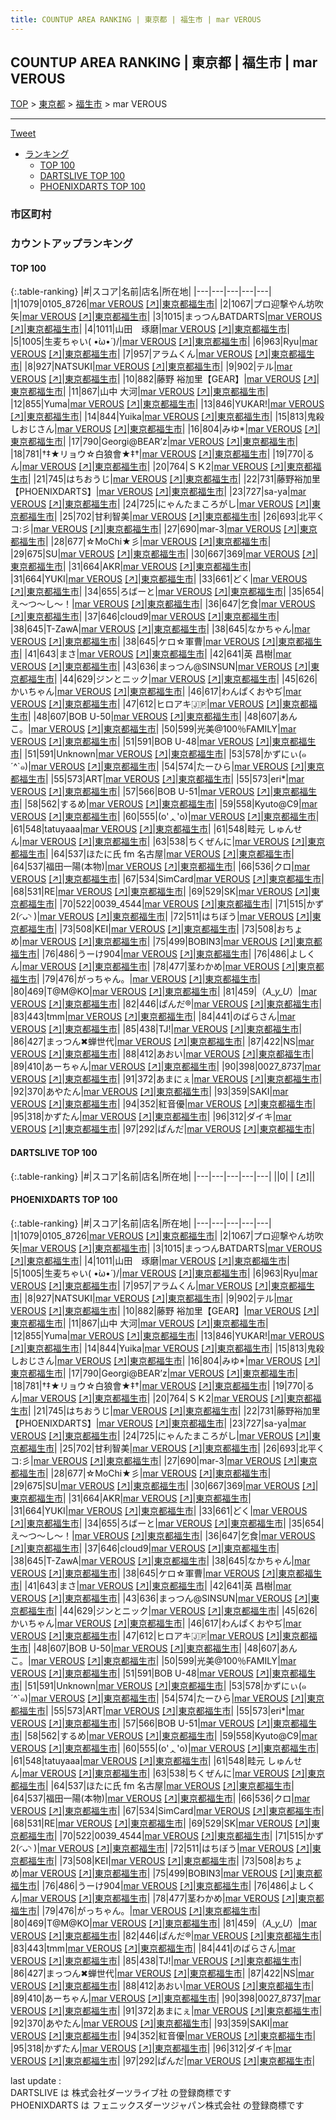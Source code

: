 ```yaml
---
title: COUNTUP AREA RANKING | 東京都 | 福生市 | mar VEROUS
---
```

## COUNTUP AREA RANKING | 東京都 | 福生市 | mar VEROUS

[TOP](/darts/rank/) > [東京都](/darts/rank/東京都/) > [福生市](/darts/rank/東京都/福生市/) > mar VEROUS

___

<a href="https://twitter.com/share?ref_src=twsrc%5Etfw" data-text="COUNTUP AREA RANKING | 東京都福生市mar VEROUS" class="twitter-share-button" data-hashtags="DARTSLIVE,PHOENIXDARTS,darts,ダーツ" data-show-count="false">Tweet</a>

* [ランキング](#カウントアップランキング)
    * [TOP 100](#top-100)
    * [DARTSLIVE TOP 100](#dartslive-top-100)
    * [PHOENIXDARTS TOP 100](#phoenixdarts-top-100)

### 市区町村

<ul>

</ul>

### カウントアップランキング

#### TOP 100



{:.table-ranking}
|#|スコア|名前|店名|所在地|
|---|---|---|---|---|
|1|1079|<span class="rank-name-pd">0105_8726</span>|<a href="/darts/rank/shops/9711.html">mar VEROUS</a> <a href="https://vs.phoenixdarts.com/jp/shop/shopDetailInfo/s_9711?s_seq=9711">[↗]</a>|<a href="/darts/rank/東京都/福生市">東京都福生市</a>|
|2|1067|<span class="rank-name-pd">プロ迎撃やん坊吹矢</span>|<a href="/darts/rank/shops/9711.html">mar VEROUS</a> <a href="https://vs.phoenixdarts.com/jp/shop/shopDetailInfo/s_9711?s_seq=9711">[↗]</a>|<a href="/darts/rank/東京都/福生市">東京都福生市</a>|
|3|1015|<span class="rank-name-pd">まっつんBATDARTS</span>|<a href="/darts/rank/shops/9711.html">mar VEROUS</a> <a href="https://vs.phoenixdarts.com/jp/shop/shopDetailInfo/s_9711?s_seq=9711">[↗]</a>|<a href="/darts/rank/東京都/福生市">東京都福生市</a>|
|4|1011|<span class="rank-name-pd">山田　琢磨</span>|<a href="/darts/rank/shops/9711.html">mar VEROUS</a> <a href="https://vs.phoenixdarts.com/jp/shop/shopDetailInfo/s_9711?s_seq=9711">[↗]</a>|<a href="/darts/rank/東京都/福生市">東京都福生市</a>|
|5|1005|<span class="rank-name-pd">生麦ちゃい\( •̀ω•́ )/</span>|<a href="/darts/rank/shops/9711.html">mar VEROUS</a> <a href="https://vs.phoenixdarts.com/jp/shop/shopDetailInfo/s_9711?s_seq=9711">[↗]</a>|<a href="/darts/rank/東京都/福生市">東京都福生市</a>|
|6|963|<span class="rank-name-pd">Ryu</span>|<a href="/darts/rank/shops/9711.html">mar VEROUS</a> <a href="https://vs.phoenixdarts.com/jp/shop/shopDetailInfo/s_9711?s_seq=9711">[↗]</a>|<a href="/darts/rank/東京都/福生市">東京都福生市</a>|
|7|957|<span class="rank-name-pd">アラムくん</span>|<a href="/darts/rank/shops/9711.html">mar VEROUS</a> <a href="https://vs.phoenixdarts.com/jp/shop/shopDetailInfo/s_9711?s_seq=9711">[↗]</a>|<a href="/darts/rank/東京都/福生市">東京都福生市</a>|
|8|927|<span class="rank-name-pd">NATSUKI</span>|<a href="/darts/rank/shops/9711.html">mar VEROUS</a> <a href="https://vs.phoenixdarts.com/jp/shop/shopDetailInfo/s_9711?s_seq=9711">[↗]</a>|<a href="/darts/rank/東京都/福生市">東京都福生市</a>|
|9|902|<span class="rank-name-pd">テル</span>|<a href="/darts/rank/shops/9711.html">mar VEROUS</a> <a href="https://vs.phoenixdarts.com/jp/shop/shopDetailInfo/s_9711?s_seq=9711">[↗]</a>|<a href="/darts/rank/東京都/福生市">東京都福生市</a>|
|10|882|<span class="rank-name-pd">藤野 裕加里【GEAR】</span>|<a href="/darts/rank/shops/9711.html">mar VEROUS</a> <a href="https://vs.phoenixdarts.com/jp/shop/shopDetailInfo/s_9711?s_seq=9711">[↗]</a>|<a href="/darts/rank/東京都/福生市">東京都福生市</a>|
|11|867|<span class="rank-name-pd">山中 大河</span>|<a href="/darts/rank/shops/9711.html">mar VEROUS</a> <a href="https://vs.phoenixdarts.com/jp/shop/shopDetailInfo/s_9711?s_seq=9711">[↗]</a>|<a href="/darts/rank/東京都/福生市">東京都福生市</a>|
|12|855|<span class="rank-name-pd">Yuma</span>|<a href="/darts/rank/shops/9711.html">mar VEROUS</a> <a href="https://vs.phoenixdarts.com/jp/shop/shopDetailInfo/s_9711?s_seq=9711">[↗]</a>|<a href="/darts/rank/東京都/福生市">東京都福生市</a>|
|13|846|<span class="rank-name-pd">YUKAR!</span>|<a href="/darts/rank/shops/9711.html">mar VEROUS</a> <a href="https://vs.phoenixdarts.com/jp/shop/shopDetailInfo/s_9711?s_seq=9711">[↗]</a>|<a href="/darts/rank/東京都/福生市">東京都福生市</a>|
|14|844|<span class="rank-name-pd">Yuika</span>|<a href="/darts/rank/shops/9711.html">mar VEROUS</a> <a href="https://vs.phoenixdarts.com/jp/shop/shopDetailInfo/s_9711?s_seq=9711">[↗]</a>|<a href="/darts/rank/東京都/福生市">東京都福生市</a>|
|15|813|<span class="rank-name-pd">鬼殺しおじさん</span>|<a href="/darts/rank/shops/9711.html">mar VEROUS</a> <a href="https://vs.phoenixdarts.com/jp/shop/shopDetailInfo/s_9711?s_seq=9711">[↗]</a>|<a href="/darts/rank/東京都/福生市">東京都福生市</a>|
|16|804|<span class="rank-name-pd">みゆ*</span>|<a href="/darts/rank/shops/9711.html">mar VEROUS</a> <a href="https://vs.phoenixdarts.com/jp/shop/shopDetailInfo/s_9711?s_seq=9711">[↗]</a>|<a href="/darts/rank/東京都/福生市">東京都福生市</a>|
|17|790|<span class="rank-name-pd">Georgi@BEAR’z</span>|<a href="/darts/rank/shops/9711.html">mar VEROUS</a> <a href="https://vs.phoenixdarts.com/jp/shop/shopDetailInfo/s_9711?s_seq=9711">[↗]</a>|<a href="/darts/rank/東京都/福生市">東京都福生市</a>|
|18|781|<span class="rank-name-pd">†‡★リョウ☆白狼會★‡†</span>|<a href="/darts/rank/shops/9711.html">mar VEROUS</a> <a href="https://vs.phoenixdarts.com/jp/shop/shopDetailInfo/s_9711?s_seq=9711">[↗]</a>|<a href="/darts/rank/東京都/福生市">東京都福生市</a>|
|19|770|<span class="rank-name-pd">るん</span>|<a href="/darts/rank/shops/9711.html">mar VEROUS</a> <a href="https://vs.phoenixdarts.com/jp/shop/shopDetailInfo/s_9711?s_seq=9711">[↗]</a>|<a href="/darts/rank/東京都/福生市">東京都福生市</a>|
|20|764|<span class="rank-name-pd">ＳＫ2</span>|<a href="/darts/rank/shops/9711.html">mar VEROUS</a> <a href="https://vs.phoenixdarts.com/jp/shop/shopDetailInfo/s_9711?s_seq=9711">[↗]</a>|<a href="/darts/rank/東京都/福生市">東京都福生市</a>|
|21|745|<span class="rank-name-pd">はちおうじ</span>|<a href="/darts/rank/shops/9711.html">mar VEROUS</a> <a href="https://vs.phoenixdarts.com/jp/shop/shopDetailInfo/s_9711?s_seq=9711">[↗]</a>|<a href="/darts/rank/東京都/福生市">東京都福生市</a>|
|22|731|<span class="rank-name-pd">藤野裕加里【PHOENIXDARTS】</span>|<a href="/darts/rank/shops/9711.html">mar VEROUS</a> <a href="https://vs.phoenixdarts.com/jp/shop/shopDetailInfo/s_9711?s_seq=9711">[↗]</a>|<a href="/darts/rank/東京都/福生市">東京都福生市</a>|
|23|727|<span class="rank-name-pd">sa-ya</span>|<a href="/darts/rank/shops/9711.html">mar VEROUS</a> <a href="https://vs.phoenixdarts.com/jp/shop/shopDetailInfo/s_9711?s_seq=9711">[↗]</a>|<a href="/darts/rank/東京都/福生市">東京都福生市</a>|
|24|725|<span class="rank-name-pd">にゃんたまころがし</span>|<a href="/darts/rank/shops/9711.html">mar VEROUS</a> <a href="https://vs.phoenixdarts.com/jp/shop/shopDetailInfo/s_9711?s_seq=9711">[↗]</a>|<a href="/darts/rank/東京都/福生市">東京都福生市</a>|
|25|702|<span class="rank-name-pd">甘利智美</span>|<a href="/darts/rank/shops/9711.html">mar VEROUS</a> <a href="https://vs.phoenixdarts.com/jp/shop/shopDetailInfo/s_9711?s_seq=9711">[↗]</a>|<a href="/darts/rank/東京都/福生市">東京都福生市</a>|
|26|693|<span class="rank-name-pd">北平くコ:彡</span>|<a href="/darts/rank/shops/9711.html">mar VEROUS</a> <a href="https://vs.phoenixdarts.com/jp/shop/shopDetailInfo/s_9711?s_seq=9711">[↗]</a>|<a href="/darts/rank/東京都/福生市">東京都福生市</a>|
|27|690|<span class="rank-name-pd">mar-3</span>|<a href="/darts/rank/shops/9711.html">mar VEROUS</a> <a href="https://vs.phoenixdarts.com/jp/shop/shopDetailInfo/s_9711?s_seq=9711">[↗]</a>|<a href="/darts/rank/東京都/福生市">東京都福生市</a>|
|28|677|<span class="rank-name-pd">☆MoChi★彡</span>|<a href="/darts/rank/shops/9711.html">mar VEROUS</a> <a href="https://vs.phoenixdarts.com/jp/shop/shopDetailInfo/s_9711?s_seq=9711">[↗]</a>|<a href="/darts/rank/東京都/福生市">東京都福生市</a>|
|29|675|<span class="rank-name-pd">SU</span>|<a href="/darts/rank/shops/9711.html">mar VEROUS</a> <a href="https://vs.phoenixdarts.com/jp/shop/shopDetailInfo/s_9711?s_seq=9711">[↗]</a>|<a href="/darts/rank/東京都/福生市">東京都福生市</a>|
|30|667|<span class="rank-name-pd">369</span>|<a href="/darts/rank/shops/9711.html">mar VEROUS</a> <a href="https://vs.phoenixdarts.com/jp/shop/shopDetailInfo/s_9711?s_seq=9711">[↗]</a>|<a href="/darts/rank/東京都/福生市">東京都福生市</a>|
|31|664|<span class="rank-name-pd">AKR</span>|<a href="/darts/rank/shops/9711.html">mar VEROUS</a> <a href="https://vs.phoenixdarts.com/jp/shop/shopDetailInfo/s_9711?s_seq=9711">[↗]</a>|<a href="/darts/rank/東京都/福生市">東京都福生市</a>|
|31|664|<span class="rank-name-pd">YUKI</span>|<a href="/darts/rank/shops/9711.html">mar VEROUS</a> <a href="https://vs.phoenixdarts.com/jp/shop/shopDetailInfo/s_9711?s_seq=9711">[↗]</a>|<a href="/darts/rank/東京都/福生市">東京都福生市</a>|
|33|661|<span class="rank-name-pd">どく</span>|<a href="/darts/rank/shops/9711.html">mar VEROUS</a> <a href="https://vs.phoenixdarts.com/jp/shop/shopDetailInfo/s_9711?s_seq=9711">[↗]</a>|<a href="/darts/rank/東京都/福生市">東京都福生市</a>|
|34|655|<span class="rank-name-pd">ろばーと</span>|<a href="/darts/rank/shops/9711.html">mar VEROUS</a> <a href="https://vs.phoenixdarts.com/jp/shop/shopDetailInfo/s_9711?s_seq=9711">[↗]</a>|<a href="/darts/rank/東京都/福生市">東京都福生市</a>|
|35|654|<span class="rank-name-pd">え〜つ〜し〜！</span>|<a href="/darts/rank/shops/9711.html">mar VEROUS</a> <a href="https://vs.phoenixdarts.com/jp/shop/shopDetailInfo/s_9711?s_seq=9711">[↗]</a>|<a href="/darts/rank/東京都/福生市">東京都福生市</a>|
|36|647|<span class="rank-name-pd">乞食</span>|<a href="/darts/rank/shops/9711.html">mar VEROUS</a> <a href="https://vs.phoenixdarts.com/jp/shop/shopDetailInfo/s_9711?s_seq=9711">[↗]</a>|<a href="/darts/rank/東京都/福生市">東京都福生市</a>|
|37|646|<span class="rank-name-pd">cloud9</span>|<a href="/darts/rank/shops/9711.html">mar VEROUS</a> <a href="https://vs.phoenixdarts.com/jp/shop/shopDetailInfo/s_9711?s_seq=9711">[↗]</a>|<a href="/darts/rank/東京都/福生市">東京都福生市</a>|
|38|645|<span class="rank-name-pd">T-ZawA</span>|<a href="/darts/rank/shops/9711.html">mar VEROUS</a> <a href="https://vs.phoenixdarts.com/jp/shop/shopDetailInfo/s_9711?s_seq=9711">[↗]</a>|<a href="/darts/rank/東京都/福生市">東京都福生市</a>|
|38|645|<span class="rank-name-pd">なかちゃん</span>|<a href="/darts/rank/shops/9711.html">mar VEROUS</a> <a href="https://vs.phoenixdarts.com/jp/shop/shopDetailInfo/s_9711?s_seq=9711">[↗]</a>|<a href="/darts/rank/東京都/福生市">東京都福生市</a>|
|38|645|<span class="rank-name-pd">ケロ☆軍曹</span>|<a href="/darts/rank/shops/9711.html">mar VEROUS</a> <a href="https://vs.phoenixdarts.com/jp/shop/shopDetailInfo/s_9711?s_seq=9711">[↗]</a>|<a href="/darts/rank/東京都/福生市">東京都福生市</a>|
|41|643|<span class="rank-name-pd">まさ</span>|<a href="/darts/rank/shops/9711.html">mar VEROUS</a> <a href="https://vs.phoenixdarts.com/jp/shop/shopDetailInfo/s_9711?s_seq=9711">[↗]</a>|<a href="/darts/rank/東京都/福生市">東京都福生市</a>|
|42|641|<span class="rank-name-pd"><span class="pro-icon-pd"></span>英 昌樹</span>|<a href="/darts/rank/shops/9711.html">mar VEROUS</a> <a href="https://vs.phoenixdarts.com/jp/shop/shopDetailInfo/s_9711?s_seq=9711">[↗]</a>|<a href="/darts/rank/東京都/福生市">東京都福生市</a>|
|43|636|<span class="rank-name-pd">まっつん@SINSUN</span>|<a href="/darts/rank/shops/9711.html">mar VEROUS</a> <a href="https://vs.phoenixdarts.com/jp/shop/shopDetailInfo/s_9711?s_seq=9711">[↗]</a>|<a href="/darts/rank/東京都/福生市">東京都福生市</a>|
|44|629|<span class="rank-name-pd">ジンとニック</span>|<a href="/darts/rank/shops/9711.html">mar VEROUS</a> <a href="https://vs.phoenixdarts.com/jp/shop/shopDetailInfo/s_9711?s_seq=9711">[↗]</a>|<a href="/darts/rank/東京都/福生市">東京都福生市</a>|
|45|626|<span class="rank-name-pd">かいちゃん</span>|<a href="/darts/rank/shops/9711.html">mar VEROUS</a> <a href="https://vs.phoenixdarts.com/jp/shop/shopDetailInfo/s_9711?s_seq=9711">[↗]</a>|<a href="/darts/rank/東京都/福生市">東京都福生市</a>|
|46|617|<span class="rank-name-pd">わんぱくおやぢ</span>|<a href="/darts/rank/shops/9711.html">mar VEROUS</a> <a href="https://vs.phoenixdarts.com/jp/shop/shopDetailInfo/s_9711?s_seq=9711">[↗]</a>|<a href="/darts/rank/東京都/福生市">東京都福生市</a>|
|47|612|<span class="rank-name-pd">ヒロアキ🇯🇵</span>|<a href="/darts/rank/shops/9711.html">mar VEROUS</a> <a href="https://vs.phoenixdarts.com/jp/shop/shopDetailInfo/s_9711?s_seq=9711">[↗]</a>|<a href="/darts/rank/東京都/福生市">東京都福生市</a>|
|48|607|<span class="rank-name-pd">BOB  U-50</span>|<a href="/darts/rank/shops/9711.html">mar VEROUS</a> <a href="https://vs.phoenixdarts.com/jp/shop/shopDetailInfo/s_9711?s_seq=9711">[↗]</a>|<a href="/darts/rank/東京都/福生市">東京都福生市</a>|
|48|607|<span class="rank-name-pd">あんこ。</span>|<a href="/darts/rank/shops/9711.html">mar VEROUS</a> <a href="https://vs.phoenixdarts.com/jp/shop/shopDetailInfo/s_9711?s_seq=9711">[↗]</a>|<a href="/darts/rank/東京都/福生市">東京都福生市</a>|
|50|599|<span class="rank-name-pd">光美@100％FAMILY</span>|<a href="/darts/rank/shops/9711.html">mar VEROUS</a> <a href="https://vs.phoenixdarts.com/jp/shop/shopDetailInfo/s_9711?s_seq=9711">[↗]</a>|<a href="/darts/rank/東京都/福生市">東京都福生市</a>|
|51|591|<span class="rank-name-pd">BOB  U-48</span>|<a href="/darts/rank/shops/9711.html">mar VEROUS</a> <a href="https://vs.phoenixdarts.com/jp/shop/shopDetailInfo/s_9711?s_seq=9711">[↗]</a>|<a href="/darts/rank/東京都/福生市">東京都福生市</a>|
|51|591|<span class="rank-name-pd">Unknown</span>|<a href="/darts/rank/shops/9711.html">mar VEROUS</a> <a href="https://vs.phoenixdarts.com/jp/shop/shopDetailInfo/s_9711?s_seq=9711">[↗]</a>|<a href="/darts/rank/東京都/福生市">東京都福生市</a>|
|53|578|<span class="rank-name-pd">かずにぃ(๑´^`๑)</span>|<a href="/darts/rank/shops/9711.html">mar VEROUS</a> <a href="https://vs.phoenixdarts.com/jp/shop/shopDetailInfo/s_9711?s_seq=9711">[↗]</a>|<a href="/darts/rank/東京都/福生市">東京都福生市</a>|
|54|574|<span class="rank-name-pd">たーひら</span>|<a href="/darts/rank/shops/9711.html">mar VEROUS</a> <a href="https://vs.phoenixdarts.com/jp/shop/shopDetailInfo/s_9711?s_seq=9711">[↗]</a>|<a href="/darts/rank/東京都/福生市">東京都福生市</a>|
|55|573|<span class="rank-name-pd">ART</span>|<a href="/darts/rank/shops/9711.html">mar VEROUS</a> <a href="https://vs.phoenixdarts.com/jp/shop/shopDetailInfo/s_9711?s_seq=9711">[↗]</a>|<a href="/darts/rank/東京都/福生市">東京都福生市</a>|
|55|573|<span class="rank-name-pd">eri*</span>|<a href="/darts/rank/shops/9711.html">mar VEROUS</a> <a href="https://vs.phoenixdarts.com/jp/shop/shopDetailInfo/s_9711?s_seq=9711">[↗]</a>|<a href="/darts/rank/東京都/福生市">東京都福生市</a>|
|57|566|<span class="rank-name-pd">BOB  U-51</span>|<a href="/darts/rank/shops/9711.html">mar VEROUS</a> <a href="https://vs.phoenixdarts.com/jp/shop/shopDetailInfo/s_9711?s_seq=9711">[↗]</a>|<a href="/darts/rank/東京都/福生市">東京都福生市</a>|
|58|562|<span class="rank-name-pd">するめ</span>|<a href="/darts/rank/shops/9711.html">mar VEROUS</a> <a href="https://vs.phoenixdarts.com/jp/shop/shopDetailInfo/s_9711?s_seq=9711">[↗]</a>|<a href="/darts/rank/東京都/福生市">東京都福生市</a>|
|59|558|<span class="rank-name-pd">Kyuto@C9</span>|<a href="/darts/rank/shops/9711.html">mar VEROUS</a> <a href="https://vs.phoenixdarts.com/jp/shop/shopDetailInfo/s_9711?s_seq=9711">[↗]</a>|<a href="/darts/rank/東京都/福生市">東京都福生市</a>|
|60|555|<span class="rank-name-pd">(o&#x27;ᆺ&#x27;o)</span>|<a href="/darts/rank/shops/9711.html">mar VEROUS</a> <a href="https://vs.phoenixdarts.com/jp/shop/shopDetailInfo/s_9711?s_seq=9711">[↗]</a>|<a href="/darts/rank/東京都/福生市">東京都福生市</a>|
|61|548|<span class="rank-name-pd">tatuyaaa</span>|<a href="/darts/rank/shops/9711.html">mar VEROUS</a> <a href="https://vs.phoenixdarts.com/jp/shop/shopDetailInfo/s_9711?s_seq=9711">[↗]</a>|<a href="/darts/rank/東京都/福生市">東京都福生市</a>|
|61|548|<span class="rank-name-pd">畦元 しゅんせん</span>|<a href="/darts/rank/shops/9711.html">mar VEROUS</a> <a href="https://vs.phoenixdarts.com/jp/shop/shopDetailInfo/s_9711?s_seq=9711">[↗]</a>|<a href="/darts/rank/東京都/福生市">東京都福生市</a>|
|63|538|<span class="rank-name-pd">ちくぜんに</span>|<a href="/darts/rank/shops/9711.html">mar VEROUS</a> <a href="https://vs.phoenixdarts.com/jp/shop/shopDetailInfo/s_9711?s_seq=9711">[↗]</a>|<a href="/darts/rank/東京都/福生市">東京都福生市</a>|
|64|537|<span class="rank-name-pd">ほたに氏 fm 名古屋</span>|<a href="/darts/rank/shops/9711.html">mar VEROUS</a> <a href="https://vs.phoenixdarts.com/jp/shop/shopDetailInfo/s_9711?s_seq=9711">[↗]</a>|<a href="/darts/rank/東京都/福生市">東京都福生市</a>|
|64|537|<span class="rank-name-pd">福田一陽(本物)</span>|<a href="/darts/rank/shops/9711.html">mar VEROUS</a> <a href="https://vs.phoenixdarts.com/jp/shop/shopDetailInfo/s_9711?s_seq=9711">[↗]</a>|<a href="/darts/rank/東京都/福生市">東京都福生市</a>|
|66|536|<span class="rank-name-pd">クロ</span>|<a href="/darts/rank/shops/9711.html">mar VEROUS</a> <a href="https://vs.phoenixdarts.com/jp/shop/shopDetailInfo/s_9711?s_seq=9711">[↗]</a>|<a href="/darts/rank/東京都/福生市">東京都福生市</a>|
|67|534|<span class="rank-name-pd">SimCard</span>|<a href="/darts/rank/shops/9711.html">mar VEROUS</a> <a href="https://vs.phoenixdarts.com/jp/shop/shopDetailInfo/s_9711?s_seq=9711">[↗]</a>|<a href="/darts/rank/東京都/福生市">東京都福生市</a>|
|68|531|<span class="rank-name-pd">RE</span>|<a href="/darts/rank/shops/9711.html">mar VEROUS</a> <a href="https://vs.phoenixdarts.com/jp/shop/shopDetailInfo/s_9711?s_seq=9711">[↗]</a>|<a href="/darts/rank/東京都/福生市">東京都福生市</a>|
|69|529|<span class="rank-name-pd">SK</span>|<a href="/darts/rank/shops/9711.html">mar VEROUS</a> <a href="https://vs.phoenixdarts.com/jp/shop/shopDetailInfo/s_9711?s_seq=9711">[↗]</a>|<a href="/darts/rank/東京都/福生市">東京都福生市</a>|
|70|522|<span class="rank-name-pd">0039_4544</span>|<a href="/darts/rank/shops/9711.html">mar VEROUS</a> <a href="https://vs.phoenixdarts.com/jp/shop/shopDetailInfo/s_9711?s_seq=9711">[↗]</a>|<a href="/darts/rank/東京都/福生市">東京都福生市</a>|
|71|515|<span class="rank-name-pd">かず2(◜ᴗ◝ )</span>|<a href="/darts/rank/shops/9711.html">mar VEROUS</a> <a href="https://vs.phoenixdarts.com/jp/shop/shopDetailInfo/s_9711?s_seq=9711">[↗]</a>|<a href="/darts/rank/東京都/福生市">東京都福生市</a>|
|72|511|<span class="rank-name-pd">はちぼう</span>|<a href="/darts/rank/shops/9711.html">mar VEROUS</a> <a href="https://vs.phoenixdarts.com/jp/shop/shopDetailInfo/s_9711?s_seq=9711">[↗]</a>|<a href="/darts/rank/東京都/福生市">東京都福生市</a>|
|73|508|<span class="rank-name-pd">KEI</span>|<a href="/darts/rank/shops/9711.html">mar VEROUS</a> <a href="https://vs.phoenixdarts.com/jp/shop/shopDetailInfo/s_9711?s_seq=9711">[↗]</a>|<a href="/darts/rank/東京都/福生市">東京都福生市</a>|
|73|508|<span class="rank-name-pd">おちょめ</span>|<a href="/darts/rank/shops/9711.html">mar VEROUS</a> <a href="https://vs.phoenixdarts.com/jp/shop/shopDetailInfo/s_9711?s_seq=9711">[↗]</a>|<a href="/darts/rank/東京都/福生市">東京都福生市</a>|
|75|499|<span class="rank-name-pd">BOBIN3</span>|<a href="/darts/rank/shops/9711.html">mar VEROUS</a> <a href="https://vs.phoenixdarts.com/jp/shop/shopDetailInfo/s_9711?s_seq=9711">[↗]</a>|<a href="/darts/rank/東京都/福生市">東京都福生市</a>|
|76|486|<span class="rank-name-pd">うーけ904</span>|<a href="/darts/rank/shops/9711.html">mar VEROUS</a> <a href="https://vs.phoenixdarts.com/jp/shop/shopDetailInfo/s_9711?s_seq=9711">[↗]</a>|<a href="/darts/rank/東京都/福生市">東京都福生市</a>|
|76|486|<span class="rank-name-pd">よしくん</span>|<a href="/darts/rank/shops/9711.html">mar VEROUS</a> <a href="https://vs.phoenixdarts.com/jp/shop/shopDetailInfo/s_9711?s_seq=9711">[↗]</a>|<a href="/darts/rank/東京都/福生市">東京都福生市</a>|
|78|477|<span class="rank-name-pd">茎わかめ</span>|<a href="/darts/rank/shops/9711.html">mar VEROUS</a> <a href="https://vs.phoenixdarts.com/jp/shop/shopDetailInfo/s_9711?s_seq=9711">[↗]</a>|<a href="/darts/rank/東京都/福生市">東京都福生市</a>|
|79|476|<span class="rank-name-pd">がっちゃん。</span>|<a href="/darts/rank/shops/9711.html">mar VEROUS</a> <a href="https://vs.phoenixdarts.com/jp/shop/shopDetailInfo/s_9711?s_seq=9711">[↗]</a>|<a href="/darts/rank/東京都/福生市">東京都福生市</a>|
|80|469|<span class="rank-name-pd">T@M@KO</span>|<a href="/darts/rank/shops/9711.html">mar VEROUS</a> <a href="https://vs.phoenixdarts.com/jp/shop/shopDetailInfo/s_9711?s_seq=9711">[↗]</a>|<a href="/darts/rank/東京都/福生市">東京都福生市</a>|
|81|459|<span class="rank-name-pd">（*A_y_U*）</span>|<a href="/darts/rank/shops/9711.html">mar VEROUS</a> <a href="https://vs.phoenixdarts.com/jp/shop/shopDetailInfo/s_9711?s_seq=9711">[↗]</a>|<a href="/darts/rank/東京都/福生市">東京都福生市</a>|
|82|446|<span class="rank-name-pd">ぱんだ®️</span>|<a href="/darts/rank/shops/9711.html">mar VEROUS</a> <a href="https://vs.phoenixdarts.com/jp/shop/shopDetailInfo/s_9711?s_seq=9711">[↗]</a>|<a href="/darts/rank/東京都/福生市">東京都福生市</a>|
|83|443|<span class="rank-name-pd">tmm</span>|<a href="/darts/rank/shops/9711.html">mar VEROUS</a> <a href="https://vs.phoenixdarts.com/jp/shop/shopDetailInfo/s_9711?s_seq=9711">[↗]</a>|<a href="/darts/rank/東京都/福生市">東京都福生市</a>|
|84|441|<span class="rank-name-pd">のばらさん</span>|<a href="/darts/rank/shops/9711.html">mar VEROUS</a> <a href="https://vs.phoenixdarts.com/jp/shop/shopDetailInfo/s_9711?s_seq=9711">[↗]</a>|<a href="/darts/rank/東京都/福生市">東京都福生市</a>|
|85|438|<span class="rank-name-pd">TJ!</span>|<a href="/darts/rank/shops/9711.html">mar VEROUS</a> <a href="https://vs.phoenixdarts.com/jp/shop/shopDetailInfo/s_9711?s_seq=9711">[↗]</a>|<a href="/darts/rank/東京都/福生市">東京都福生市</a>|
|86|427|<span class="rank-name-pd">まっつん✖蝉世代</span>|<a href="/darts/rank/shops/9711.html">mar VEROUS</a> <a href="https://vs.phoenixdarts.com/jp/shop/shopDetailInfo/s_9711?s_seq=9711">[↗]</a>|<a href="/darts/rank/東京都/福生市">東京都福生市</a>|
|87|422|<span class="rank-name-pd">NS</span>|<a href="/darts/rank/shops/9711.html">mar VEROUS</a> <a href="https://vs.phoenixdarts.com/jp/shop/shopDetailInfo/s_9711?s_seq=9711">[↗]</a>|<a href="/darts/rank/東京都/福生市">東京都福生市</a>|
|88|412|<span class="rank-name-pd">あおい</span>|<a href="/darts/rank/shops/9711.html">mar VEROUS</a> <a href="https://vs.phoenixdarts.com/jp/shop/shopDetailInfo/s_9711?s_seq=9711">[↗]</a>|<a href="/darts/rank/東京都/福生市">東京都福生市</a>|
|89|410|<span class="rank-name-pd">あーちゃん</span>|<a href="/darts/rank/shops/9711.html">mar VEROUS</a> <a href="https://vs.phoenixdarts.com/jp/shop/shopDetailInfo/s_9711?s_seq=9711">[↗]</a>|<a href="/darts/rank/東京都/福生市">東京都福生市</a>|
|90|398|<span class="rank-name-pd">0027_8737</span>|<a href="/darts/rank/shops/9711.html">mar VEROUS</a> <a href="https://vs.phoenixdarts.com/jp/shop/shopDetailInfo/s_9711?s_seq=9711">[↗]</a>|<a href="/darts/rank/東京都/福生市">東京都福生市</a>|
|91|372|<span class="rank-name-pd">あまにぇ</span>|<a href="/darts/rank/shops/9711.html">mar VEROUS</a> <a href="https://vs.phoenixdarts.com/jp/shop/shopDetailInfo/s_9711?s_seq=9711">[↗]</a>|<a href="/darts/rank/東京都/福生市">東京都福生市</a>|
|92|370|<span class="rank-name-pd">あやたん</span>|<a href="/darts/rank/shops/9711.html">mar VEROUS</a> <a href="https://vs.phoenixdarts.com/jp/shop/shopDetailInfo/s_9711?s_seq=9711">[↗]</a>|<a href="/darts/rank/東京都/福生市">東京都福生市</a>|
|93|359|<span class="rank-name-pd">SAKI</span>|<a href="/darts/rank/shops/9711.html">mar VEROUS</a> <a href="https://vs.phoenixdarts.com/jp/shop/shopDetailInfo/s_9711?s_seq=9711">[↗]</a>|<a href="/darts/rank/東京都/福生市">東京都福生市</a>|
|94|352|<span class="rank-name-pd">紅音優</span>|<a href="/darts/rank/shops/9711.html">mar VEROUS</a> <a href="https://vs.phoenixdarts.com/jp/shop/shopDetailInfo/s_9711?s_seq=9711">[↗]</a>|<a href="/darts/rank/東京都/福生市">東京都福生市</a>|
|95|318|<span class="rank-name-pd">かずたん</span>|<a href="/darts/rank/shops/9711.html">mar VEROUS</a> <a href="https://vs.phoenixdarts.com/jp/shop/shopDetailInfo/s_9711?s_seq=9711">[↗]</a>|<a href="/darts/rank/東京都/福生市">東京都福生市</a>|
|96|312|<span class="rank-name-pd">ダイキ</span>|<a href="/darts/rank/shops/9711.html">mar VEROUS</a> <a href="https://vs.phoenixdarts.com/jp/shop/shopDetailInfo/s_9711?s_seq=9711">[↗]</a>|<a href="/darts/rank/東京都/福生市">東京都福生市</a>|
|97|292|<span class="rank-name-pd">ぱんだ</span>|<a href="/darts/rank/shops/9711.html">mar VEROUS</a> <a href="https://vs.phoenixdarts.com/jp/shop/shopDetailInfo/s_9711?s_seq=9711">[↗]</a>|<a href="/darts/rank/東京都/福生市">東京都福生市</a>|


#### DARTSLIVE TOP 100



{:.table-ranking}
|#|スコア|名前|店名|所在地|
|---|---|---|---|---|
||0|<span class="rank-name-dl"> </span>|<a href="/darts/rank/shops/.html"></a> <a href="">[↗]</a>|<a href="/darts/rank//"></a>|


#### PHOENIXDARTS TOP 100



{:.table-ranking}
|#|スコア|名前|店名|所在地|
|---|---|---|---|---|
|1|1079|<span class="rank-name-pd">0105_8726</span>|<a href="/darts/rank/shops/9711.html">mar VEROUS</a> <a href="https://vs.phoenixdarts.com/jp/shop/shopDetailInfo/s_9711?s_seq=9711">[↗]</a>|<a href="/darts/rank/東京都/福生市">東京都福生市</a>|
|2|1067|<span class="rank-name-pd">プロ迎撃やん坊吹矢</span>|<a href="/darts/rank/shops/9711.html">mar VEROUS</a> <a href="https://vs.phoenixdarts.com/jp/shop/shopDetailInfo/s_9711?s_seq=9711">[↗]</a>|<a href="/darts/rank/東京都/福生市">東京都福生市</a>|
|3|1015|<span class="rank-name-pd">まっつんBATDARTS</span>|<a href="/darts/rank/shops/9711.html">mar VEROUS</a> <a href="https://vs.phoenixdarts.com/jp/shop/shopDetailInfo/s_9711?s_seq=9711">[↗]</a>|<a href="/darts/rank/東京都/福生市">東京都福生市</a>|
|4|1011|<span class="rank-name-pd">山田　琢磨</span>|<a href="/darts/rank/shops/9711.html">mar VEROUS</a> <a href="https://vs.phoenixdarts.com/jp/shop/shopDetailInfo/s_9711?s_seq=9711">[↗]</a>|<a href="/darts/rank/東京都/福生市">東京都福生市</a>|
|5|1005|<span class="rank-name-pd">生麦ちゃい\( •̀ω•́ )/</span>|<a href="/darts/rank/shops/9711.html">mar VEROUS</a> <a href="https://vs.phoenixdarts.com/jp/shop/shopDetailInfo/s_9711?s_seq=9711">[↗]</a>|<a href="/darts/rank/東京都/福生市">東京都福生市</a>|
|6|963|<span class="rank-name-pd">Ryu</span>|<a href="/darts/rank/shops/9711.html">mar VEROUS</a> <a href="https://vs.phoenixdarts.com/jp/shop/shopDetailInfo/s_9711?s_seq=9711">[↗]</a>|<a href="/darts/rank/東京都/福生市">東京都福生市</a>|
|7|957|<span class="rank-name-pd">アラムくん</span>|<a href="/darts/rank/shops/9711.html">mar VEROUS</a> <a href="https://vs.phoenixdarts.com/jp/shop/shopDetailInfo/s_9711?s_seq=9711">[↗]</a>|<a href="/darts/rank/東京都/福生市">東京都福生市</a>|
|8|927|<span class="rank-name-pd">NATSUKI</span>|<a href="/darts/rank/shops/9711.html">mar VEROUS</a> <a href="https://vs.phoenixdarts.com/jp/shop/shopDetailInfo/s_9711?s_seq=9711">[↗]</a>|<a href="/darts/rank/東京都/福生市">東京都福生市</a>|
|9|902|<span class="rank-name-pd">テル</span>|<a href="/darts/rank/shops/9711.html">mar VEROUS</a> <a href="https://vs.phoenixdarts.com/jp/shop/shopDetailInfo/s_9711?s_seq=9711">[↗]</a>|<a href="/darts/rank/東京都/福生市">東京都福生市</a>|
|10|882|<span class="rank-name-pd">藤野 裕加里【GEAR】</span>|<a href="/darts/rank/shops/9711.html">mar VEROUS</a> <a href="https://vs.phoenixdarts.com/jp/shop/shopDetailInfo/s_9711?s_seq=9711">[↗]</a>|<a href="/darts/rank/東京都/福生市">東京都福生市</a>|
|11|867|<span class="rank-name-pd">山中 大河</span>|<a href="/darts/rank/shops/9711.html">mar VEROUS</a> <a href="https://vs.phoenixdarts.com/jp/shop/shopDetailInfo/s_9711?s_seq=9711">[↗]</a>|<a href="/darts/rank/東京都/福生市">東京都福生市</a>|
|12|855|<span class="rank-name-pd">Yuma</span>|<a href="/darts/rank/shops/9711.html">mar VEROUS</a> <a href="https://vs.phoenixdarts.com/jp/shop/shopDetailInfo/s_9711?s_seq=9711">[↗]</a>|<a href="/darts/rank/東京都/福生市">東京都福生市</a>|
|13|846|<span class="rank-name-pd">YUKAR!</span>|<a href="/darts/rank/shops/9711.html">mar VEROUS</a> <a href="https://vs.phoenixdarts.com/jp/shop/shopDetailInfo/s_9711?s_seq=9711">[↗]</a>|<a href="/darts/rank/東京都/福生市">東京都福生市</a>|
|14|844|<span class="rank-name-pd">Yuika</span>|<a href="/darts/rank/shops/9711.html">mar VEROUS</a> <a href="https://vs.phoenixdarts.com/jp/shop/shopDetailInfo/s_9711?s_seq=9711">[↗]</a>|<a href="/darts/rank/東京都/福生市">東京都福生市</a>|
|15|813|<span class="rank-name-pd">鬼殺しおじさん</span>|<a href="/darts/rank/shops/9711.html">mar VEROUS</a> <a href="https://vs.phoenixdarts.com/jp/shop/shopDetailInfo/s_9711?s_seq=9711">[↗]</a>|<a href="/darts/rank/東京都/福生市">東京都福生市</a>|
|16|804|<span class="rank-name-pd">みゆ*</span>|<a href="/darts/rank/shops/9711.html">mar VEROUS</a> <a href="https://vs.phoenixdarts.com/jp/shop/shopDetailInfo/s_9711?s_seq=9711">[↗]</a>|<a href="/darts/rank/東京都/福生市">東京都福生市</a>|
|17|790|<span class="rank-name-pd">Georgi@BEAR’z</span>|<a href="/darts/rank/shops/9711.html">mar VEROUS</a> <a href="https://vs.phoenixdarts.com/jp/shop/shopDetailInfo/s_9711?s_seq=9711">[↗]</a>|<a href="/darts/rank/東京都/福生市">東京都福生市</a>|
|18|781|<span class="rank-name-pd">†‡★リョウ☆白狼會★‡†</span>|<a href="/darts/rank/shops/9711.html">mar VEROUS</a> <a href="https://vs.phoenixdarts.com/jp/shop/shopDetailInfo/s_9711?s_seq=9711">[↗]</a>|<a href="/darts/rank/東京都/福生市">東京都福生市</a>|
|19|770|<span class="rank-name-pd">るん</span>|<a href="/darts/rank/shops/9711.html">mar VEROUS</a> <a href="https://vs.phoenixdarts.com/jp/shop/shopDetailInfo/s_9711?s_seq=9711">[↗]</a>|<a href="/darts/rank/東京都/福生市">東京都福生市</a>|
|20|764|<span class="rank-name-pd">ＳＫ2</span>|<a href="/darts/rank/shops/9711.html">mar VEROUS</a> <a href="https://vs.phoenixdarts.com/jp/shop/shopDetailInfo/s_9711?s_seq=9711">[↗]</a>|<a href="/darts/rank/東京都/福生市">東京都福生市</a>|
|21|745|<span class="rank-name-pd">はちおうじ</span>|<a href="/darts/rank/shops/9711.html">mar VEROUS</a> <a href="https://vs.phoenixdarts.com/jp/shop/shopDetailInfo/s_9711?s_seq=9711">[↗]</a>|<a href="/darts/rank/東京都/福生市">東京都福生市</a>|
|22|731|<span class="rank-name-pd">藤野裕加里【PHOENIXDARTS】</span>|<a href="/darts/rank/shops/9711.html">mar VEROUS</a> <a href="https://vs.phoenixdarts.com/jp/shop/shopDetailInfo/s_9711?s_seq=9711">[↗]</a>|<a href="/darts/rank/東京都/福生市">東京都福生市</a>|
|23|727|<span class="rank-name-pd">sa-ya</span>|<a href="/darts/rank/shops/9711.html">mar VEROUS</a> <a href="https://vs.phoenixdarts.com/jp/shop/shopDetailInfo/s_9711?s_seq=9711">[↗]</a>|<a href="/darts/rank/東京都/福生市">東京都福生市</a>|
|24|725|<span class="rank-name-pd">にゃんたまころがし</span>|<a href="/darts/rank/shops/9711.html">mar VEROUS</a> <a href="https://vs.phoenixdarts.com/jp/shop/shopDetailInfo/s_9711?s_seq=9711">[↗]</a>|<a href="/darts/rank/東京都/福生市">東京都福生市</a>|
|25|702|<span class="rank-name-pd">甘利智美</span>|<a href="/darts/rank/shops/9711.html">mar VEROUS</a> <a href="https://vs.phoenixdarts.com/jp/shop/shopDetailInfo/s_9711?s_seq=9711">[↗]</a>|<a href="/darts/rank/東京都/福生市">東京都福生市</a>|
|26|693|<span class="rank-name-pd">北平くコ:彡</span>|<a href="/darts/rank/shops/9711.html">mar VEROUS</a> <a href="https://vs.phoenixdarts.com/jp/shop/shopDetailInfo/s_9711?s_seq=9711">[↗]</a>|<a href="/darts/rank/東京都/福生市">東京都福生市</a>|
|27|690|<span class="rank-name-pd">mar-3</span>|<a href="/darts/rank/shops/9711.html">mar VEROUS</a> <a href="https://vs.phoenixdarts.com/jp/shop/shopDetailInfo/s_9711?s_seq=9711">[↗]</a>|<a href="/darts/rank/東京都/福生市">東京都福生市</a>|
|28|677|<span class="rank-name-pd">☆MoChi★彡</span>|<a href="/darts/rank/shops/9711.html">mar VEROUS</a> <a href="https://vs.phoenixdarts.com/jp/shop/shopDetailInfo/s_9711?s_seq=9711">[↗]</a>|<a href="/darts/rank/東京都/福生市">東京都福生市</a>|
|29|675|<span class="rank-name-pd">SU</span>|<a href="/darts/rank/shops/9711.html">mar VEROUS</a> <a href="https://vs.phoenixdarts.com/jp/shop/shopDetailInfo/s_9711?s_seq=9711">[↗]</a>|<a href="/darts/rank/東京都/福生市">東京都福生市</a>|
|30|667|<span class="rank-name-pd">369</span>|<a href="/darts/rank/shops/9711.html">mar VEROUS</a> <a href="https://vs.phoenixdarts.com/jp/shop/shopDetailInfo/s_9711?s_seq=9711">[↗]</a>|<a href="/darts/rank/東京都/福生市">東京都福生市</a>|
|31|664|<span class="rank-name-pd">AKR</span>|<a href="/darts/rank/shops/9711.html">mar VEROUS</a> <a href="https://vs.phoenixdarts.com/jp/shop/shopDetailInfo/s_9711?s_seq=9711">[↗]</a>|<a href="/darts/rank/東京都/福生市">東京都福生市</a>|
|31|664|<span class="rank-name-pd">YUKI</span>|<a href="/darts/rank/shops/9711.html">mar VEROUS</a> <a href="https://vs.phoenixdarts.com/jp/shop/shopDetailInfo/s_9711?s_seq=9711">[↗]</a>|<a href="/darts/rank/東京都/福生市">東京都福生市</a>|
|33|661|<span class="rank-name-pd">どく</span>|<a href="/darts/rank/shops/9711.html">mar VEROUS</a> <a href="https://vs.phoenixdarts.com/jp/shop/shopDetailInfo/s_9711?s_seq=9711">[↗]</a>|<a href="/darts/rank/東京都/福生市">東京都福生市</a>|
|34|655|<span class="rank-name-pd">ろばーと</span>|<a href="/darts/rank/shops/9711.html">mar VEROUS</a> <a href="https://vs.phoenixdarts.com/jp/shop/shopDetailInfo/s_9711?s_seq=9711">[↗]</a>|<a href="/darts/rank/東京都/福生市">東京都福生市</a>|
|35|654|<span class="rank-name-pd">え〜つ〜し〜！</span>|<a href="/darts/rank/shops/9711.html">mar VEROUS</a> <a href="https://vs.phoenixdarts.com/jp/shop/shopDetailInfo/s_9711?s_seq=9711">[↗]</a>|<a href="/darts/rank/東京都/福生市">東京都福生市</a>|
|36|647|<span class="rank-name-pd">乞食</span>|<a href="/darts/rank/shops/9711.html">mar VEROUS</a> <a href="https://vs.phoenixdarts.com/jp/shop/shopDetailInfo/s_9711?s_seq=9711">[↗]</a>|<a href="/darts/rank/東京都/福生市">東京都福生市</a>|
|37|646|<span class="rank-name-pd">cloud9</span>|<a href="/darts/rank/shops/9711.html">mar VEROUS</a> <a href="https://vs.phoenixdarts.com/jp/shop/shopDetailInfo/s_9711?s_seq=9711">[↗]</a>|<a href="/darts/rank/東京都/福生市">東京都福生市</a>|
|38|645|<span class="rank-name-pd">T-ZawA</span>|<a href="/darts/rank/shops/9711.html">mar VEROUS</a> <a href="https://vs.phoenixdarts.com/jp/shop/shopDetailInfo/s_9711?s_seq=9711">[↗]</a>|<a href="/darts/rank/東京都/福生市">東京都福生市</a>|
|38|645|<span class="rank-name-pd">なかちゃん</span>|<a href="/darts/rank/shops/9711.html">mar VEROUS</a> <a href="https://vs.phoenixdarts.com/jp/shop/shopDetailInfo/s_9711?s_seq=9711">[↗]</a>|<a href="/darts/rank/東京都/福生市">東京都福生市</a>|
|38|645|<span class="rank-name-pd">ケロ☆軍曹</span>|<a href="/darts/rank/shops/9711.html">mar VEROUS</a> <a href="https://vs.phoenixdarts.com/jp/shop/shopDetailInfo/s_9711?s_seq=9711">[↗]</a>|<a href="/darts/rank/東京都/福生市">東京都福生市</a>|
|41|643|<span class="rank-name-pd">まさ</span>|<a href="/darts/rank/shops/9711.html">mar VEROUS</a> <a href="https://vs.phoenixdarts.com/jp/shop/shopDetailInfo/s_9711?s_seq=9711">[↗]</a>|<a href="/darts/rank/東京都/福生市">東京都福生市</a>|
|42|641|<span class="rank-name-pd"><span class="pro-icon-pd"></span>英 昌樹</span>|<a href="/darts/rank/shops/9711.html">mar VEROUS</a> <a href="https://vs.phoenixdarts.com/jp/shop/shopDetailInfo/s_9711?s_seq=9711">[↗]</a>|<a href="/darts/rank/東京都/福生市">東京都福生市</a>|
|43|636|<span class="rank-name-pd">まっつん@SINSUN</span>|<a href="/darts/rank/shops/9711.html">mar VEROUS</a> <a href="https://vs.phoenixdarts.com/jp/shop/shopDetailInfo/s_9711?s_seq=9711">[↗]</a>|<a href="/darts/rank/東京都/福生市">東京都福生市</a>|
|44|629|<span class="rank-name-pd">ジンとニック</span>|<a href="/darts/rank/shops/9711.html">mar VEROUS</a> <a href="https://vs.phoenixdarts.com/jp/shop/shopDetailInfo/s_9711?s_seq=9711">[↗]</a>|<a href="/darts/rank/東京都/福生市">東京都福生市</a>|
|45|626|<span class="rank-name-pd">かいちゃん</span>|<a href="/darts/rank/shops/9711.html">mar VEROUS</a> <a href="https://vs.phoenixdarts.com/jp/shop/shopDetailInfo/s_9711?s_seq=9711">[↗]</a>|<a href="/darts/rank/東京都/福生市">東京都福生市</a>|
|46|617|<span class="rank-name-pd">わんぱくおやぢ</span>|<a href="/darts/rank/shops/9711.html">mar VEROUS</a> <a href="https://vs.phoenixdarts.com/jp/shop/shopDetailInfo/s_9711?s_seq=9711">[↗]</a>|<a href="/darts/rank/東京都/福生市">東京都福生市</a>|
|47|612|<span class="rank-name-pd">ヒロアキ🇯🇵</span>|<a href="/darts/rank/shops/9711.html">mar VEROUS</a> <a href="https://vs.phoenixdarts.com/jp/shop/shopDetailInfo/s_9711?s_seq=9711">[↗]</a>|<a href="/darts/rank/東京都/福生市">東京都福生市</a>|
|48|607|<span class="rank-name-pd">BOB  U-50</span>|<a href="/darts/rank/shops/9711.html">mar VEROUS</a> <a href="https://vs.phoenixdarts.com/jp/shop/shopDetailInfo/s_9711?s_seq=9711">[↗]</a>|<a href="/darts/rank/東京都/福生市">東京都福生市</a>|
|48|607|<span class="rank-name-pd">あんこ。</span>|<a href="/darts/rank/shops/9711.html">mar VEROUS</a> <a href="https://vs.phoenixdarts.com/jp/shop/shopDetailInfo/s_9711?s_seq=9711">[↗]</a>|<a href="/darts/rank/東京都/福生市">東京都福生市</a>|
|50|599|<span class="rank-name-pd">光美@100％FAMILY</span>|<a href="/darts/rank/shops/9711.html">mar VEROUS</a> <a href="https://vs.phoenixdarts.com/jp/shop/shopDetailInfo/s_9711?s_seq=9711">[↗]</a>|<a href="/darts/rank/東京都/福生市">東京都福生市</a>|
|51|591|<span class="rank-name-pd">BOB  U-48</span>|<a href="/darts/rank/shops/9711.html">mar VEROUS</a> <a href="https://vs.phoenixdarts.com/jp/shop/shopDetailInfo/s_9711?s_seq=9711">[↗]</a>|<a href="/darts/rank/東京都/福生市">東京都福生市</a>|
|51|591|<span class="rank-name-pd">Unknown</span>|<a href="/darts/rank/shops/9711.html">mar VEROUS</a> <a href="https://vs.phoenixdarts.com/jp/shop/shopDetailInfo/s_9711?s_seq=9711">[↗]</a>|<a href="/darts/rank/東京都/福生市">東京都福生市</a>|
|53|578|<span class="rank-name-pd">かずにぃ(๑´^`๑)</span>|<a href="/darts/rank/shops/9711.html">mar VEROUS</a> <a href="https://vs.phoenixdarts.com/jp/shop/shopDetailInfo/s_9711?s_seq=9711">[↗]</a>|<a href="/darts/rank/東京都/福生市">東京都福生市</a>|
|54|574|<span class="rank-name-pd">たーひら</span>|<a href="/darts/rank/shops/9711.html">mar VEROUS</a> <a href="https://vs.phoenixdarts.com/jp/shop/shopDetailInfo/s_9711?s_seq=9711">[↗]</a>|<a href="/darts/rank/東京都/福生市">東京都福生市</a>|
|55|573|<span class="rank-name-pd">ART</span>|<a href="/darts/rank/shops/9711.html">mar VEROUS</a> <a href="https://vs.phoenixdarts.com/jp/shop/shopDetailInfo/s_9711?s_seq=9711">[↗]</a>|<a href="/darts/rank/東京都/福生市">東京都福生市</a>|
|55|573|<span class="rank-name-pd">eri*</span>|<a href="/darts/rank/shops/9711.html">mar VEROUS</a> <a href="https://vs.phoenixdarts.com/jp/shop/shopDetailInfo/s_9711?s_seq=9711">[↗]</a>|<a href="/darts/rank/東京都/福生市">東京都福生市</a>|
|57|566|<span class="rank-name-pd">BOB  U-51</span>|<a href="/darts/rank/shops/9711.html">mar VEROUS</a> <a href="https://vs.phoenixdarts.com/jp/shop/shopDetailInfo/s_9711?s_seq=9711">[↗]</a>|<a href="/darts/rank/東京都/福生市">東京都福生市</a>|
|58|562|<span class="rank-name-pd">するめ</span>|<a href="/darts/rank/shops/9711.html">mar VEROUS</a> <a href="https://vs.phoenixdarts.com/jp/shop/shopDetailInfo/s_9711?s_seq=9711">[↗]</a>|<a href="/darts/rank/東京都/福生市">東京都福生市</a>|
|59|558|<span class="rank-name-pd">Kyuto@C9</span>|<a href="/darts/rank/shops/9711.html">mar VEROUS</a> <a href="https://vs.phoenixdarts.com/jp/shop/shopDetailInfo/s_9711?s_seq=9711">[↗]</a>|<a href="/darts/rank/東京都/福生市">東京都福生市</a>|
|60|555|<span class="rank-name-pd">(o&#x27;ᆺ&#x27;o)</span>|<a href="/darts/rank/shops/9711.html">mar VEROUS</a> <a href="https://vs.phoenixdarts.com/jp/shop/shopDetailInfo/s_9711?s_seq=9711">[↗]</a>|<a href="/darts/rank/東京都/福生市">東京都福生市</a>|
|61|548|<span class="rank-name-pd">tatuyaaa</span>|<a href="/darts/rank/shops/9711.html">mar VEROUS</a> <a href="https://vs.phoenixdarts.com/jp/shop/shopDetailInfo/s_9711?s_seq=9711">[↗]</a>|<a href="/darts/rank/東京都/福生市">東京都福生市</a>|
|61|548|<span class="rank-name-pd">畦元 しゅんせん</span>|<a href="/darts/rank/shops/9711.html">mar VEROUS</a> <a href="https://vs.phoenixdarts.com/jp/shop/shopDetailInfo/s_9711?s_seq=9711">[↗]</a>|<a href="/darts/rank/東京都/福生市">東京都福生市</a>|
|63|538|<span class="rank-name-pd">ちくぜんに</span>|<a href="/darts/rank/shops/9711.html">mar VEROUS</a> <a href="https://vs.phoenixdarts.com/jp/shop/shopDetailInfo/s_9711?s_seq=9711">[↗]</a>|<a href="/darts/rank/東京都/福生市">東京都福生市</a>|
|64|537|<span class="rank-name-pd">ほたに氏 fm 名古屋</span>|<a href="/darts/rank/shops/9711.html">mar VEROUS</a> <a href="https://vs.phoenixdarts.com/jp/shop/shopDetailInfo/s_9711?s_seq=9711">[↗]</a>|<a href="/darts/rank/東京都/福生市">東京都福生市</a>|
|64|537|<span class="rank-name-pd">福田一陽(本物)</span>|<a href="/darts/rank/shops/9711.html">mar VEROUS</a> <a href="https://vs.phoenixdarts.com/jp/shop/shopDetailInfo/s_9711?s_seq=9711">[↗]</a>|<a href="/darts/rank/東京都/福生市">東京都福生市</a>|
|66|536|<span class="rank-name-pd">クロ</span>|<a href="/darts/rank/shops/9711.html">mar VEROUS</a> <a href="https://vs.phoenixdarts.com/jp/shop/shopDetailInfo/s_9711?s_seq=9711">[↗]</a>|<a href="/darts/rank/東京都/福生市">東京都福生市</a>|
|67|534|<span class="rank-name-pd">SimCard</span>|<a href="/darts/rank/shops/9711.html">mar VEROUS</a> <a href="https://vs.phoenixdarts.com/jp/shop/shopDetailInfo/s_9711?s_seq=9711">[↗]</a>|<a href="/darts/rank/東京都/福生市">東京都福生市</a>|
|68|531|<span class="rank-name-pd">RE</span>|<a href="/darts/rank/shops/9711.html">mar VEROUS</a> <a href="https://vs.phoenixdarts.com/jp/shop/shopDetailInfo/s_9711?s_seq=9711">[↗]</a>|<a href="/darts/rank/東京都/福生市">東京都福生市</a>|
|69|529|<span class="rank-name-pd">SK</span>|<a href="/darts/rank/shops/9711.html">mar VEROUS</a> <a href="https://vs.phoenixdarts.com/jp/shop/shopDetailInfo/s_9711?s_seq=9711">[↗]</a>|<a href="/darts/rank/東京都/福生市">東京都福生市</a>|
|70|522|<span class="rank-name-pd">0039_4544</span>|<a href="/darts/rank/shops/9711.html">mar VEROUS</a> <a href="https://vs.phoenixdarts.com/jp/shop/shopDetailInfo/s_9711?s_seq=9711">[↗]</a>|<a href="/darts/rank/東京都/福生市">東京都福生市</a>|
|71|515|<span class="rank-name-pd">かず2(◜ᴗ◝ )</span>|<a href="/darts/rank/shops/9711.html">mar VEROUS</a> <a href="https://vs.phoenixdarts.com/jp/shop/shopDetailInfo/s_9711?s_seq=9711">[↗]</a>|<a href="/darts/rank/東京都/福生市">東京都福生市</a>|
|72|511|<span class="rank-name-pd">はちぼう</span>|<a href="/darts/rank/shops/9711.html">mar VEROUS</a> <a href="https://vs.phoenixdarts.com/jp/shop/shopDetailInfo/s_9711?s_seq=9711">[↗]</a>|<a href="/darts/rank/東京都/福生市">東京都福生市</a>|
|73|508|<span class="rank-name-pd">KEI</span>|<a href="/darts/rank/shops/9711.html">mar VEROUS</a> <a href="https://vs.phoenixdarts.com/jp/shop/shopDetailInfo/s_9711?s_seq=9711">[↗]</a>|<a href="/darts/rank/東京都/福生市">東京都福生市</a>|
|73|508|<span class="rank-name-pd">おちょめ</span>|<a href="/darts/rank/shops/9711.html">mar VEROUS</a> <a href="https://vs.phoenixdarts.com/jp/shop/shopDetailInfo/s_9711?s_seq=9711">[↗]</a>|<a href="/darts/rank/東京都/福生市">東京都福生市</a>|
|75|499|<span class="rank-name-pd">BOBIN3</span>|<a href="/darts/rank/shops/9711.html">mar VEROUS</a> <a href="https://vs.phoenixdarts.com/jp/shop/shopDetailInfo/s_9711?s_seq=9711">[↗]</a>|<a href="/darts/rank/東京都/福生市">東京都福生市</a>|
|76|486|<span class="rank-name-pd">うーけ904</span>|<a href="/darts/rank/shops/9711.html">mar VEROUS</a> <a href="https://vs.phoenixdarts.com/jp/shop/shopDetailInfo/s_9711?s_seq=9711">[↗]</a>|<a href="/darts/rank/東京都/福生市">東京都福生市</a>|
|76|486|<span class="rank-name-pd">よしくん</span>|<a href="/darts/rank/shops/9711.html">mar VEROUS</a> <a href="https://vs.phoenixdarts.com/jp/shop/shopDetailInfo/s_9711?s_seq=9711">[↗]</a>|<a href="/darts/rank/東京都/福生市">東京都福生市</a>|
|78|477|<span class="rank-name-pd">茎わかめ</span>|<a href="/darts/rank/shops/9711.html">mar VEROUS</a> <a href="https://vs.phoenixdarts.com/jp/shop/shopDetailInfo/s_9711?s_seq=9711">[↗]</a>|<a href="/darts/rank/東京都/福生市">東京都福生市</a>|
|79|476|<span class="rank-name-pd">がっちゃん。</span>|<a href="/darts/rank/shops/9711.html">mar VEROUS</a> <a href="https://vs.phoenixdarts.com/jp/shop/shopDetailInfo/s_9711?s_seq=9711">[↗]</a>|<a href="/darts/rank/東京都/福生市">東京都福生市</a>|
|80|469|<span class="rank-name-pd">T@M@KO</span>|<a href="/darts/rank/shops/9711.html">mar VEROUS</a> <a href="https://vs.phoenixdarts.com/jp/shop/shopDetailInfo/s_9711?s_seq=9711">[↗]</a>|<a href="/darts/rank/東京都/福生市">東京都福生市</a>|
|81|459|<span class="rank-name-pd">（*A_y_U*）</span>|<a href="/darts/rank/shops/9711.html">mar VEROUS</a> <a href="https://vs.phoenixdarts.com/jp/shop/shopDetailInfo/s_9711?s_seq=9711">[↗]</a>|<a href="/darts/rank/東京都/福生市">東京都福生市</a>|
|82|446|<span class="rank-name-pd">ぱんだ®️</span>|<a href="/darts/rank/shops/9711.html">mar VEROUS</a> <a href="https://vs.phoenixdarts.com/jp/shop/shopDetailInfo/s_9711?s_seq=9711">[↗]</a>|<a href="/darts/rank/東京都/福生市">東京都福生市</a>|
|83|443|<span class="rank-name-pd">tmm</span>|<a href="/darts/rank/shops/9711.html">mar VEROUS</a> <a href="https://vs.phoenixdarts.com/jp/shop/shopDetailInfo/s_9711?s_seq=9711">[↗]</a>|<a href="/darts/rank/東京都/福生市">東京都福生市</a>|
|84|441|<span class="rank-name-pd">のばらさん</span>|<a href="/darts/rank/shops/9711.html">mar VEROUS</a> <a href="https://vs.phoenixdarts.com/jp/shop/shopDetailInfo/s_9711?s_seq=9711">[↗]</a>|<a href="/darts/rank/東京都/福生市">東京都福生市</a>|
|85|438|<span class="rank-name-pd">TJ!</span>|<a href="/darts/rank/shops/9711.html">mar VEROUS</a> <a href="https://vs.phoenixdarts.com/jp/shop/shopDetailInfo/s_9711?s_seq=9711">[↗]</a>|<a href="/darts/rank/東京都/福生市">東京都福生市</a>|
|86|427|<span class="rank-name-pd">まっつん✖蝉世代</span>|<a href="/darts/rank/shops/9711.html">mar VEROUS</a> <a href="https://vs.phoenixdarts.com/jp/shop/shopDetailInfo/s_9711?s_seq=9711">[↗]</a>|<a href="/darts/rank/東京都/福生市">東京都福生市</a>|
|87|422|<span class="rank-name-pd">NS</span>|<a href="/darts/rank/shops/9711.html">mar VEROUS</a> <a href="https://vs.phoenixdarts.com/jp/shop/shopDetailInfo/s_9711?s_seq=9711">[↗]</a>|<a href="/darts/rank/東京都/福生市">東京都福生市</a>|
|88|412|<span class="rank-name-pd">あおい</span>|<a href="/darts/rank/shops/9711.html">mar VEROUS</a> <a href="https://vs.phoenixdarts.com/jp/shop/shopDetailInfo/s_9711?s_seq=9711">[↗]</a>|<a href="/darts/rank/東京都/福生市">東京都福生市</a>|
|89|410|<span class="rank-name-pd">あーちゃん</span>|<a href="/darts/rank/shops/9711.html">mar VEROUS</a> <a href="https://vs.phoenixdarts.com/jp/shop/shopDetailInfo/s_9711?s_seq=9711">[↗]</a>|<a href="/darts/rank/東京都/福生市">東京都福生市</a>|
|90|398|<span class="rank-name-pd">0027_8737</span>|<a href="/darts/rank/shops/9711.html">mar VEROUS</a> <a href="https://vs.phoenixdarts.com/jp/shop/shopDetailInfo/s_9711?s_seq=9711">[↗]</a>|<a href="/darts/rank/東京都/福生市">東京都福生市</a>|
|91|372|<span class="rank-name-pd">あまにぇ</span>|<a href="/darts/rank/shops/9711.html">mar VEROUS</a> <a href="https://vs.phoenixdarts.com/jp/shop/shopDetailInfo/s_9711?s_seq=9711">[↗]</a>|<a href="/darts/rank/東京都/福生市">東京都福生市</a>|
|92|370|<span class="rank-name-pd">あやたん</span>|<a href="/darts/rank/shops/9711.html">mar VEROUS</a> <a href="https://vs.phoenixdarts.com/jp/shop/shopDetailInfo/s_9711?s_seq=9711">[↗]</a>|<a href="/darts/rank/東京都/福生市">東京都福生市</a>|
|93|359|<span class="rank-name-pd">SAKI</span>|<a href="/darts/rank/shops/9711.html">mar VEROUS</a> <a href="https://vs.phoenixdarts.com/jp/shop/shopDetailInfo/s_9711?s_seq=9711">[↗]</a>|<a href="/darts/rank/東京都/福生市">東京都福生市</a>|
|94|352|<span class="rank-name-pd">紅音優</span>|<a href="/darts/rank/shops/9711.html">mar VEROUS</a> <a href="https://vs.phoenixdarts.com/jp/shop/shopDetailInfo/s_9711?s_seq=9711">[↗]</a>|<a href="/darts/rank/東京都/福生市">東京都福生市</a>|
|95|318|<span class="rank-name-pd">かずたん</span>|<a href="/darts/rank/shops/9711.html">mar VEROUS</a> <a href="https://vs.phoenixdarts.com/jp/shop/shopDetailInfo/s_9711?s_seq=9711">[↗]</a>|<a href="/darts/rank/東京都/福生市">東京都福生市</a>|
|96|312|<span class="rank-name-pd">ダイキ</span>|<a href="/darts/rank/shops/9711.html">mar VEROUS</a> <a href="https://vs.phoenixdarts.com/jp/shop/shopDetailInfo/s_9711?s_seq=9711">[↗]</a>|<a href="/darts/rank/東京都/福生市">東京都福生市</a>|
|97|292|<span class="rank-name-pd">ぱんだ</span>|<a href="/darts/rank/shops/9711.html">mar VEROUS</a> <a href="https://vs.phoenixdarts.com/jp/shop/shopDetailInfo/s_9711?s_seq=9711">[↗]</a>|<a href="/darts/rank/東京都/福生市">東京都福生市</a>|


<div class="footer border-top border-gray-light mt-5 pt-3 text-right text-gray">
    last update : <span style="font-weight: italic" id="foot_last_modified"></span><br />
    DARTSLIVE は 株式会社ダーツライブ社 の登録商標です<br />
    PHOENIXDARTS は フェニックスダーツジャパン株式会社 の登録商標です<br />
</div>

<script src="https://cdnjs.cloudflare.com/ajax/libs/jquery.tablesorter/2.31.3/js/jquery.tablesorter.min.js" integrity="sha512-qzgd5cYSZcosqpzpn7zF2ZId8f/8CHmFKZ8j7mU4OUXTNRd5g+ZHBPsgKEwoqxCtdQvExE5LprwwPAgoicguNg==" crossorigin="anonymous" referrerpolicy="no-referrer"></script>
<link rel="stylesheet" href="https://cdnjs.cloudflare.com/ajax/libs/jquery.tablesorter/2.31.3/css/theme.default.min.css" integrity="sha512-wghhOJkjQX0Lh3NSWvNKeZ0ZpNn+SPVXX1Qyc9OCaogADktxrBiBdKGDoqVUOyhStvMBmJQ8ZdMHiR3wuEq8+w==" crossorigin="anonymous" referrerpolicy="no-referrer" />
<script>
$(function() {
    $(".table-ranking").tablesorter({sortList:[[0, 0]]});
    $("#foot_last_modified").text(formatDate(new Date(document.lastModified), 'yyyy-MM-dd HH:mm:ss'));
});
</script>

<script async src="https://platform.twitter.com/widgets.js" charset="utf-8"></script>